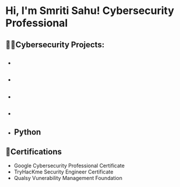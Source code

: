 <h1>Hi, I'm Smriti Sahu!  <a>Cybersecurity Professional</a>

<h2> 👩‍💻Cybersecurity Projects:</h2>

- <b></b>
  - 
- <b></b>
  -  
- <b></b>
  -
- <b></b>
  - 
- <b>Python</b>
  - 

<h2>📃Certifications</h2>

- Google Cybersecurity Professional Certificate 
- TryHacKme Security Engineer Certificate
- Qualsy Vunerability Management Foundation


